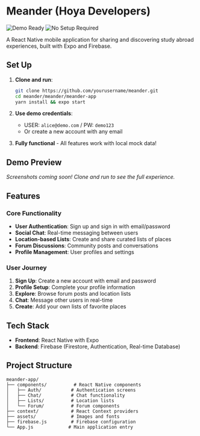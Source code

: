 # Meander (Hoya Developers)

![Demo Ready](https://img.shields.io/badge/Demo-Ready%20to%20Run-brightgreen?style=for-the-badge)
![No Setup Required](https://img.shields.io/badge/Setup-Not%20Required-blue?style=for-the-badge)

A React Native mobile application for sharing and discovering study abroad experiences, built with Expo and Firebase.

## Set Up

1. **Clone and run**:

   ```bash
   git clone https://github.com/yourusername/meander.git
   cd meander/meander/meander-app
   yarn install && expo start
   ```

2. **Use demo credentials**:

   - USER: `alice@demo.com` / PW: `demo123`
   - Or create a new account with any email

3. **Fully functional** - All features work with local mock data!

## Demo Preview

<!-- Add screenshots/GIFs here when you have them -->

_Screenshots coming soon! Clone and run to see the full experience._

## Features

### Core Functionality

- **User Authentication**: Sign up and sign in with email/password
- **Social Chat**: Real-time messaging between users
- **Location-based Lists**: Create and share curated lists of places
- **Forum Discussions**: Community posts and conversations
- **Profile Management**: User profiles and settings

### User Journey

1. **Sign Up**: Create a new account with email and password
2. **Profile Setup**: Complete your profile information
3. **Explore**: Browse forum posts and location lists
4. **Chat**: Message other users in real-time
5. **Create**: Add your own lists of favorite places

## Tech Stack

- **Frontend**: React Native with Expo
- **Backend**: Firebase (Firestore, Authentication, Real-time Database)

## Project Structure

```
meander-app/
├── components/          # React Native components
│   ├── Auth/           # Authentication screens
│   ├── Chat/           # Chat functionality
│   ├── Lists/          # Location lists
│   └── Forum/          # Forum components
├── context/            # React Context providers
├── assets/             # Images and fonts
├── firebase.js         # Firebase configuration
└── App.js             # Main application entry
```
